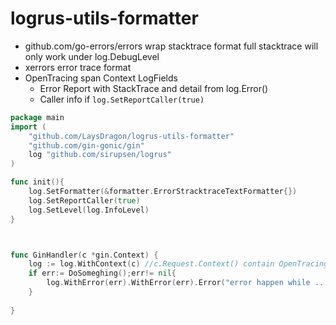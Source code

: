 # logrus-utils-formatter
- github.com/go-errors/errors wrap stacktrace format 
  full stacktrace will only work under log.DebugLevel
- xerrors error trace format
- OpenTracing span Context LogFields
  - Error Report with StackTrace and detail from log.Error()
  - Caller info if `log.SetReportCaller(true)`


```go
package main
import (
    "github.com/LaysDragon/logrus-utils-formatter"
    "github.com/gin-gonic/gin"
    log "github.com/sirupsen/logrus"
)

func init(){
	log.SetFormatter(&formatter.ErrorStracktraceTextFormatter{})
    log.SetReportCaller(true)
    log.SetLevel(log.InfoLevel)
}



func GinHandler(c *gin.Context) {
	log := log.WithContext(c) //c.Request.Context() contain OpenTracing span data
	if err:= DoSomeghing();err!= nil{
        log.WithError(err).WithError(err).Error("error happen while ...")
    }
    
}
```